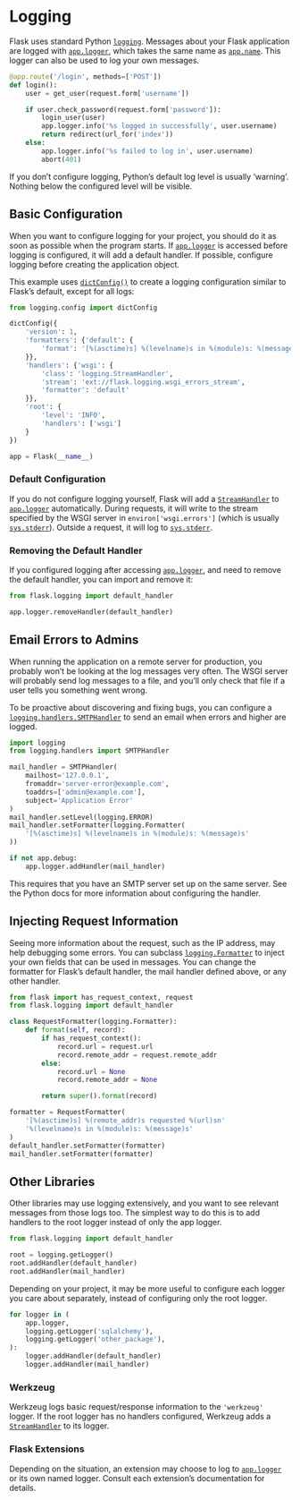 

# Logging


Flask uses standard Python [`logging`](https://docs.python.org/3/library/logging.html#module-logging "(in Python v3.11)"). Messages about your Flask
application are logged with [`app.logger`](https://flask.palletsprojects.com/../api/#flask.Flask.logger "flask.Flask.logger"),
which takes the same name as [`app.name`](https://flask.palletsprojects.com/../api/#flask.Flask.name "flask.Flask.name"). This
logger can also be used to log your own messages.



```python
@app.route('/login', methods=['POST'])
def login():
    user = get_user(request.form['username'])

    if user.check_password(request.form['password']):
        login_user(user)
        app.logger.info('%s logged in successfully', user.username)
        return redirect(url_for('index'))
    else:
        app.logger.info('%s failed to log in', user.username)
        abort(401)

```


If you don’t configure logging, Python’s default log level is usually
‘warning’. Nothing below the configured level will be visible.



## Basic Configuration


When you want to configure logging for your project, you should do it as soon
as possible when the program starts. If [`app.logger`](https://flask.palletsprojects.com/../api/#flask.Flask.logger "flask.Flask.logger")
is accessed before logging is configured, it will add a default handler. If
possible, configure logging before creating the application object.


This example uses [`dictConfig()`](https://docs.python.org/3/library/logging.config.html#logging.config.dictConfig "(in Python v3.11)") to create a logging
configuration similar to Flask’s default, except for all logs:



```python
from logging.config import dictConfig

dictConfig({
    'version': 1,
    'formatters': {'default': {
        'format': '[%(asctime)s] %(levelname)s in %(module)s: %(message)s',
    }},
    'handlers': {'wsgi': {
        'class': 'logging.StreamHandler',
        'stream': 'ext://flask.logging.wsgi_errors_stream',
        'formatter': 'default'
    }},
    'root': {
        'level': 'INFO',
        'handlers': ['wsgi']
    }
})

app = Flask(__name__)

```



### Default Configuration


If you do not configure logging yourself, Flask will add a
[`StreamHandler`](https://docs.python.org/3/library/logging.handlers.html#logging.StreamHandler "(in Python v3.11)") to [`app.logger`](https://flask.palletsprojects.com/../api/#flask.Flask.logger "flask.Flask.logger")
automatically. During requests, it will write to the stream specified by the
WSGI server in `environ['wsgi.errors']` (which is usually
[`sys.stderr`](https://docs.python.org/3/library/sys.html#sys.stderr "(in Python v3.11)")). Outside a request, it will log to [`sys.stderr`](https://docs.python.org/3/library/sys.html#sys.stderr "(in Python v3.11)").




### Removing the Default Handler


If you configured logging after accessing
[`app.logger`](https://flask.palletsprojects.com/../api/#flask.Flask.logger "flask.Flask.logger"), and need to remove the default
handler, you can import and remove it:



```python
from flask.logging import default_handler

app.logger.removeHandler(default_handler)

```





## Email Errors to Admins


When running the application on a remote server for production, you probably
won’t be looking at the log messages very often. The WSGI server will probably
send log messages to a file, and you’ll only check that file if a user tells
you something went wrong.


To be proactive about discovering and fixing bugs, you can configure a
[`logging.handlers.SMTPHandler`](https://docs.python.org/3/library/logging.handlers.html#logging.handlers.SMTPHandler "(in Python v3.11)") to send an email when errors and higher
are logged.



```python
import logging
from logging.handlers import SMTPHandler

mail_handler = SMTPHandler(
    mailhost='127.0.0.1',
    fromaddr='server-error@example.com',
    toaddrs=['admin@example.com'],
    subject='Application Error'
)
mail_handler.setLevel(logging.ERROR)
mail_handler.setFormatter(logging.Formatter(
    '[%(asctime)s] %(levelname)s in %(module)s: %(message)s'
))

if not app.debug:
    app.logger.addHandler(mail_handler)

```


This requires that you have an SMTP server set up on the same server. See the
Python docs for more information about configuring the handler.




## Injecting Request Information


Seeing more information about the request, such as the IP address, may help
debugging some errors. You can subclass [`logging.Formatter`](https://docs.python.org/3/library/logging.html#logging.Formatter "(in Python v3.11)") to inject
your own fields that can be used in messages. You can change the formatter for
Flask’s default handler, the mail handler defined above, or any other
handler.



```python
from flask import has_request_context, request
from flask.logging import default_handler

class RequestFormatter(logging.Formatter):
    def format(self, record):
        if has_request_context():
            record.url = request.url
            record.remote_addr = request.remote_addr
        else:
            record.url = None
            record.remote_addr = None

        return super().format(record)

formatter = RequestFormatter(
    '[%(asctime)s] %(remote_addr)s requested %(url)sn'
    '%(levelname)s in %(module)s: %(message)s'
)
default_handler.setFormatter(formatter)
mail_handler.setFormatter(formatter)

```




## Other Libraries


Other libraries may use logging extensively, and you want to see relevant
messages from those logs too. The simplest way to do this is to add handlers
to the root logger instead of only the app logger.



```python
from flask.logging import default_handler

root = logging.getLogger()
root.addHandler(default_handler)
root.addHandler(mail_handler)

```


Depending on your project, it may be more useful to configure each logger you
care about separately, instead of configuring only the root logger.



```python
for logger in (
    app.logger,
    logging.getLogger('sqlalchemy'),
    logging.getLogger('other_package'),
):
    logger.addHandler(default_handler)
    logger.addHandler(mail_handler)

```



### Werkzeug


Werkzeug logs basic request/response information to the `'werkzeug'` logger.
If the root logger has no handlers configured, Werkzeug adds a
[`StreamHandler`](https://docs.python.org/3/library/logging.handlers.html#logging.StreamHandler "(in Python v3.11)") to its logger.




### Flask Extensions


Depending on the situation, an extension may choose to log to
[`app.logger`](https://flask.palletsprojects.com/../api/#flask.Flask.logger "flask.Flask.logger") or its own named logger. Consult each
extension’s documentation for details.










